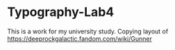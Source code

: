 # Typography-Lab4
This is a work for my university study.
Copying layout of https://deeprockgalactic.fandom.com/wiki/Gunner

